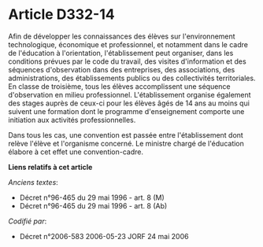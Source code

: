 # Article D332-14

Afin de développer les connaissances des élèves sur l'environnement technologique, économique et professionnel, et notamment
dans le cadre de l'éducation à l'orientation, l'établissement peut organiser, dans les conditions prévues par le code du
travail, des visites d'information et des séquences d'observation dans des entreprises, des associations, des
administrations, des établissements publics ou des collectivités territoriales. En classe de troisième, tous les élèves
accomplissent une séquence d'observation en milieu professionnel. L'établissement organise également des stages auprès de
ceux-ci pour les élèves âgés de 14 ans au moins qui suivent une formation dont le programme d'enseignement comporte une
initiation aux activités professionnelles.

Dans tous les cas, une convention est passée entre l'établissement dont relève l'élève et l'organisme concerné. Le ministre
chargé de l'éducation élabore à cet effet une convention-cadre.

**Liens relatifs à cet article**

_Anciens textes_:

  - Décret n°96-465 du 29 mai 1996 - art. 8 (M)
  - Décret n°96-465 du 29 mai 1996 - art. 8 (Ab)

_Codifié par_:

  - Décret n°2006-583 2006-05-23 JORF 24 mai 2006
